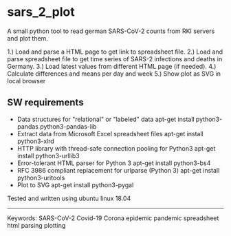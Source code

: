 # sars_2_plot
A small python tool to read german SARS-CoV-2 counts from RKI servers and plot them.

1.) Load and parse a HTML page to get link to spreadsheet file.
2.) Load and parse spreadsheet file to get time series of SARS-2 infections and deaths in Germany.
3.) Load latest values from different HTML page (if needed).
4.) Calculate differences and means per day and week
5.) Show plot as SVG in local browser

## SW requirements
* Data structures for "relational" or "labeled" data
   apt-get install python3-pandas python3-pandas-lib
* Extract data from Microsoft Excel spreadsheet files
   apt-get install python3-xlrd
* HTTP library with thread-safe connection pooling for Python3
   apt-get install python3-urllib3
* Error-tolerant HTML parser for Python 3
   apt-get install python3-bs4
* RFC 3986 compliant replacement for urlparse (Python 3)
   apt-get install python3-uritools
* Plot to SVG
   apt-get install python3-pygal

Tested and written using ubuntu linux 18.04

----
Keywords: SARS-CoV-2 Covid-19 Corona epidemic pandemic spreadsheet html parsing plotting
